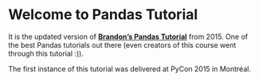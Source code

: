 
# Welcome to Pandas Tutorial

It is the updated version of [**Brandon’s Pandas Tutorial**](https://www.youtube.com/watch?v=5JnMutdy6Fw) from 2015. One of the best Pandas tutorials out there (even creators of this course went through this tutorial :)).

The first instance of this tutorial was delivered at PyCon 2015 in Montréal.